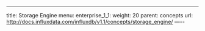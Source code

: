 ---
title: Storage Engine
menu:
  enterprise_1_1:
    weight: 20
    parent: concepts
    url: http://docs.influxdata.com/influxdb/v1.1/concepts/storage_engine/
—--
